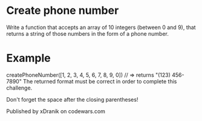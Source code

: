 # Create phone number

Write a function that accepts an array of 10 integers (between 0 and 9), that returns a string of those numbers in the form of a phone number.

# Example

createPhoneNumber([1, 2, 3, 4, 5, 6, 7, 8, 9, 0]) // => returns "(123) 456-7890"
The returned format must be correct in order to complete this challenge.

Don't forget the space after the closing parentheses!

Published by xDranik on codewars.com
